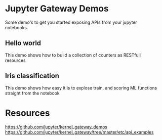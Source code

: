 # Jupyter Gateway Demos

Some demo's to get you started exposing APIs from your jupyter notebooks.

## Hello world

This demo shows how to build a collection of counters as RESTfull resources

## Iris classification

This demo shows how easy it is to explose train, and scoring ML functions straight from the notebook

# Resources

https://github.com/jupyter/kernel_gateway_demos
https://github.com/jupyter/kernel_gateway/tree/master/etc/api_examples


